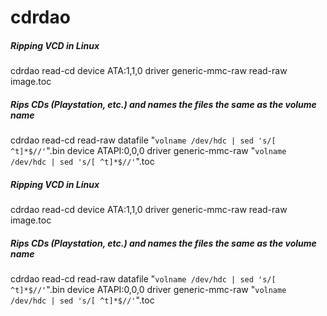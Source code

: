 # cdrdao

##### Ripping VCD in Linux

   cdrdao  read-cd device ATA:1,1,0 driver generic-mmc-raw read-raw image.toc

##### Rips CDs (Playstation, etc.) and names the files the same as the volume name

   cdrdao  read-cd read-raw datafile "`volname /dev/hdc | sed 's/[ ^t]*$//'`".bin device ATAPI:0,0,0 driver generic-mmc-raw "`volname /dev/hdc | sed 's/[ ^t]*$//'`".toc

##### Ripping VCD in Linux

   cdrdao  read-cd device ATA:1,1,0 driver generic-mmc-raw read-raw image.toc

##### Rips CDs (Playstation, etc.) and names the files the same as the volume name

   cdrdao  read-cd read-raw datafile "`volname /dev/hdc | sed 's/[ ^t]*$//'`".bin device ATAPI:0,0,0 driver generic-mmc-raw "`volname /dev/hdc | sed 's/[ ^t]*$//'`".toc
